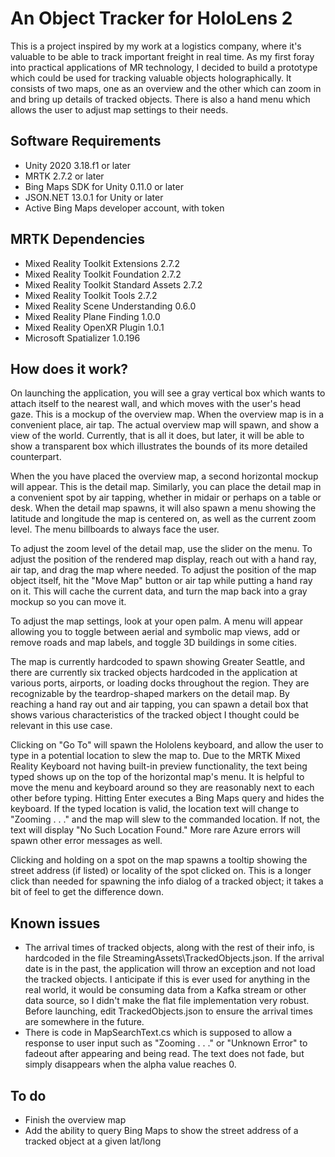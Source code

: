 # An Object Tracker for HoloLens 2
This is a project inspired by my work at a logistics company, where it's valuable to be able to track important freight
in real time.  As my first foray into practical applications of MR technology, I decided to build a prototype which 
could be used for tracking valuable objects holographically.  It consists of two maps, one as an overview and the other
which can zoom in and bring up details of tracked objects.  There is also a hand menu which allows the user to adjust
map settings to their needs.

## Software Requirements
* Unity 2020 3.18.f1 or later
* MRTK 2.7.2 or later
* Bing Maps SDK for Unity 0.11.0 or later
* JSON.NET 13.0.1 for Unity or later
* Active Bing Maps developer account, with token

## MRTK Dependencies
* Mixed Reality Toolkit Extensions 2.7.2
* Mixed Reality Toolkit Foundation 2.7.2
* Mixed Reality Toolkit Standard Assets 2.7.2
* Mixed Reality Toolkit Tools 2.7.2
* Mixed Reality Scene Understanding 0.6.0
* Mixed Reality Plane Finding 1.0.0
* Mixed Reality OpenXR Plugin 1.0.1
* Microsoft Spatializer 1.0.196

## How does it work?
On launching the application, you will see a gray vertical box which wants to attach itself to the nearest wall, and 
which moves with the user's head gaze.  This is a mockup of the overview map.  When the overview map is in a convenient
place, air tap.  The actual overview map will spawn, and show a view of the world.  Currently, that is all it does, but
later, it will be able to show a transparent box which illustrates the bounds of its more detailed counterpart.

When the you have placed the overview map, a second horizontal mockup will appear.  This is the detail map.  Similarly,
you can place the detail map in a convenient spot by air tapping, whether in midair or perhaps on a table or
desk.  When the detail map spawns, it will also spawn a menu showing the latitude and longitude the map is centered on,
as well as the current zoom level.  The menu billboards to always face the user.

To adjust the zoom level of the detail map, use the slider on the menu.  To adjust the position of the rendered map
display, reach out with a hand ray, air tap, and drag the map where needed.  To adjust the position of the map object
itself, hit the "Move Map" button or air tap while putting a hand ray on it.  This will cache the current data, and
turn the map back into a gray mockup so you can move it.

To adjust the map settings, look at your open palm.  A menu will appear allowing you to toggle between aerial and
symbolic map views, add or remove roads and map labels, and toggle 3D buildings in some cities.

The map is currently hardcoded to spawn showing Greater Seattle, and there are currently six tracked objects hardcoded
in the application at various ports, airports, or loading docks throughout the region.  They are recognizable by the 
teardrop-shaped markers on the detail map.  By reaching a hand ray out and air tapping, you can spawn a detail box
that shows various characteristics of the tracked object I thought could be relevant in this use case.

Clicking on "Go To" will spawn the Hololens keyboard, and allow the user to type in a potential location to slew the
map to.  Due to the MRTK Mixed Reality Keyboard not having built-in preview functionality, the text being typed shows
up on the top of the horizontal map's menu.  It is helpful to move the menu and keyboard around so they are 
reasonably next to each other before typing.  Hitting Enter executes a Bing Maps query and hides the keyboard.  If the
typed location is valid, the location text will change to "Zooming . . ." and the map will slew to the commanded
location.  If not, the text will display "No Such Location Found."  More rare Azure errors will spawn other error 
messages as well.

Clicking and holding on a spot on the map spawns a tooltip showing the street address (if listed) or locality of the 
spot clicked on.  This is a longer click than needed for spawning the info dialog of a tracked object; it takes a bit
of feel to get the difference down.

## Known issues
* The arrival times of tracked objects, along with the rest of their info, is hardcoded in the file
StreamingAssets\TrackedObjects.json.  If the arrival date is in the past, the application will throw an exception and
not load the tracked objects.  I anticipate if this is ever used for anything in the real world, it would be consuming
data from a Kafka stream or other data source, so I didn't make the flat file implementation very robust.  Before
launching, edit TrackedObjects.json to ensure the arrival times are somewhere in the future.
* There is code in MapSearchText.cs which is supposed to allow a response to user input such as "Zooming . . ." or 
"Unknown Error" to fadeout after appearing and being read.  The text does not fade, but simply disappears when the 
alpha value reaches 0.

## To do
* Finish the overview map
* Add the ability to query Bing Maps to show the street address of a tracked object at a given lat/long